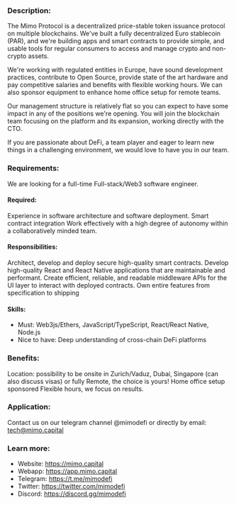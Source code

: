 ### Description:
The Mimo Protocol is a decentralized price-stable token issuance protocol on multiple blockchains. We've built a fully decentralized Euro stablecoin (PAR), and we're building apps and smart contracts to provide simple, and usable tools for regular consumers to access and manage crypto and non-crypto assets.

We're working with regulated entities in Europe, have sound development practices, contribute to Open Source, provide state of the art hardware and pay competitive salaries and benefits with flexible working hours. We can also sponsor equipment to enhance home office setup for remote teams.

Our management structure is relatively flat so you can expect to have some impact in any of the positions we're opening. You will join the blockchain team focusing on the platform and its expansion, working directly with the CTO.

If you are passionate about DeFi, a team player and eager to learn new things in a challenging environment, we would love to have you in our team.

### Requirements:
We are looking for a full-time Full-stack/Web3 software engineer.

#### Required:
Experience in software architecture and software deployment.
Smart contract integration
Work effectively with a high degree of autonomy within a collaboratively minded team.
#### Responsibilities:
Architect, develop and deploy secure high-quality smart contracts.
Develop high-quality React and React Native applications that are maintainable and performant.
Create efficient, reliable, and readable middleware APIs for the UI layer to interact with deployed contracts.
Own entire features from specification to shipping
#### Skills:
- Must: Web3js/Ethers, JavaScript/TypeScript, React/React Native, Node.js
- Nice to have: Deep understanding of cross-chain DeFi platforms

### Benefits:
Location: possibility to be onsite in Zurich/Vaduz, Dubai, Singapore (can also discuss visas) or fully Remote, the choice is yours!
Home office setup sponsored
Flexible hours, we focus on results.

### Application:
Contact us on our telegram channel @mimodefi or directly by email: tech@mimo.capital

### Learn more:
- Website: https://mimo.capital
- Webapp: https://app.mimo.capital
- Telegram: https://t.me/mimodefi
- Twitter: https://twitter.com/mimodefi
- Discord: https://discord.gg/mimodefi
